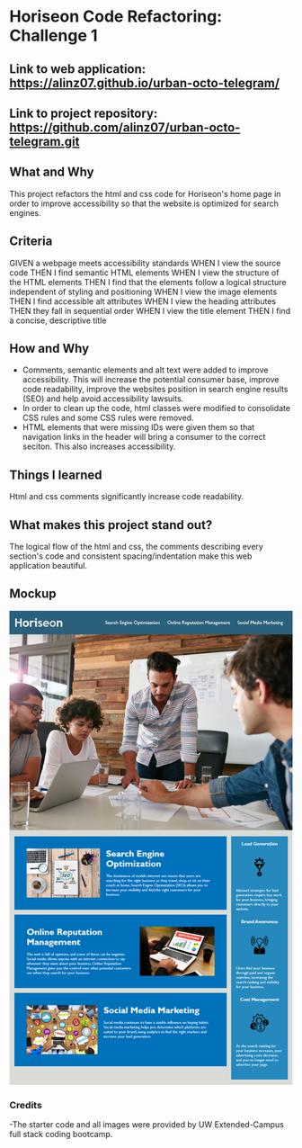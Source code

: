 # Horiseon Code Refactoring: Challenge 1

## **Link** to web application: https://alinz07.github.io/urban-octo-telegram/
## **Link** to project repository: https://github.com/alinz07/urban-octo-telegram.git

## **What and Why**
This project refactors the html and css code for Horiseon's home page in order to improve accessibility so that the website is optimized for search engines.
## Criteria
GIVEN a webpage meets accessibility standards
WHEN I view the source code
THEN I find semantic HTML elements
WHEN I view the structure of the HTML elements
THEN I find that the elements follow a logical structure independent of styling and positioning
WHEN I view the image elements
THEN I find accessible alt attributes
WHEN I view the heading attributes
THEN they fall in sequential order
WHEN I view the title element
THEN I find a concise, descriptive title

## **How and Why**
* Comments, semantic elements and alt text were added to improve accessibility. This will increase the potential consumer base, improve code readability, improve the websites position in search engine results (SEO) and help avoid accessibility lawsuits.
* In order to clean up the code, html classes were modified to consolidate CSS rules and some CSS rules were removed.
* HTML elements that were missing IDs were given them so that navigation links in the header will bring a consumer to the correct seciton. This also increases accessibility.

## **Things I learned**
Html and css comments significantly increase code readability.

## **What makes this project stand out?**
The logical flow of the html and css, the comments describing every section's code and consistent spacing/indentation make this web application beautiful.

## **Mockup**
![Mockup-of-the-web-application](./Develop/assets/images/Mock&#32;up.png)

### Credits
-The starter code and all images were provided by UW Extended-Campus full stack coding bootcamp.